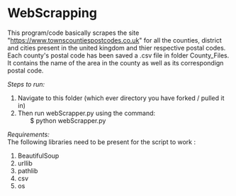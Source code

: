 # WebScrapping
This program/code basically scrapes the site "https://www.townscountiespostcodes.co.uk" for all the counties, district and cities present in the united kingdom and thier respective postal codes. Each county's postal code has been saved a .csv file in folder County_Files. It contains the name of the area in the county as well as its correspondign postal code.  

_*Steps to run:*_  
1) Navigate to this folder (which ever directory you have forked / pulled it in)  
2) Then run webScrapper.py using the command:  
&nbsp;&nbsp;&nbsp;&nbsp;&nbsp;&nbsp;&nbsp;$ python webScrapper.py  

_*Requirements:*_  
The following libraries need to be present for the script to work :  
1) BeautifulSoup  
2) urllib  
3) pathlib  
4) csv  
5) os
